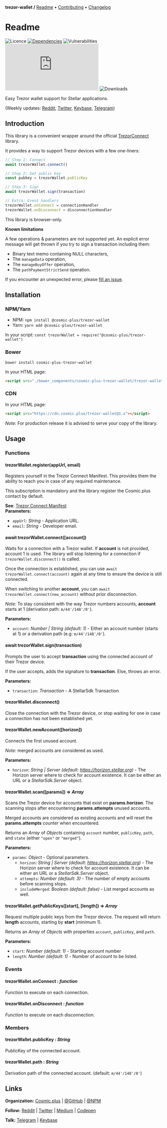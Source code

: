 **trezor-wallet /**
[Readme](https://cosmic.plus/#view:js-trezor-wallet)
• [Contributing](https://cosmic.plus/#view:js-trezor-wallet/CONTRIBUTING)
• [Changelog](https://cosmic.plus/#view:js-trezor-wallet/CHANGELOG)

# Readme

![Licence](https://img.shields.io/github/license/cosmic-plus/js-trezor-wallet.svg)
[![Dependencies](https://badgen.net/david/dep/cosmic-plus/js-trezor-wallet)](https://david-dm.org/cosmic-plus/js-trezor-wallet)
![Vulnerabilities](https://snyk.io/test/npm/@cosmic-plus/trezor-wallet/badge.svg)
![Bundle](https://badgen.net/badgesize/gzip/cosmic-plus/js-trezor-wallet-web/master/trezor-wallet.js?label=bundle)
![Downloads](https://badgen.net/npm/dt/@cosmic-plus/trezor-wallet)

Easy Trezor wallet support for Stellar applications.

(Weekly updates: [Reddit](https://reddit.com/r/cosmic_plus),
[Twitter](https://twitter.com/cosmic_plus),
[Keybase](https://keybase.io/team/cosmic_plus),
[Telegram](https://t.me/cosmic_plus))

## Introduction

This library is a convenient wrapper around the official
[TrezorConnect](https://github.com/trezor/connect) library.

It provides a way to support Trezor devices with a few one-liners:

```js
// Step 1: Connect
await trezorWallet.connect()

// Step 2: Get public key
const pubkey = trezorWallet.publicKey

// Step 3: Sign
await trezorWallet.sign(transaction)

// Extra: Event handlers
trezorWallet.onConnect = connectionHandler
trezorWallet.onDisconnect = disconnectionHandler
```

This library is browser-only.

**Known limitations**

A few operations & parameters are not supported yet. An explicit error
message will get thrown if you try to sign a transaction including them:

- Binary text memo containing NULL characters,
- The `manageData` operation,
- The `manageBuyOffer` operation,
- The `pathPaymentStrictSend` operation.

If you encounter an unexpected error, please [fill an
issue](https://github.com/cosmic-plus/js-trezor-wallet/issues/new/choose).

## Installation

### NPM/Yarn

- NPM: `npm install @cosmic-plus/trezor-wallet`
- Yarn: `yarn add @cosmic-plus/trezor-wallet`

In your script: `const trezorWallet = require("@cosmic-plus/trezor-wallet")`

### Bower

`bower install cosmic-plus-trezor-wallet`

In your HTML page:

```HTML
<script src="./bower_components/cosmic-plus-trezor-wallet/trezor-wallet.js"></script>
```

### CDN

In your HTML page:

```HTML
<script src="https://cdn.cosmic.plus/trezor-wallet@1.x"></script>
```

_Note:_ For production release it is advised to serve your copy of the library.

## Usage

### Functions

#### trezorWallet.register(appUrl, email)

Registers yourself in the Trezor Connect Manifest. This provides them the
ability to reach you in case of any required maintenance.

This subscription is mandatory and the library register the Cosmic.plus
contact by default.

**See**: [Trezor Connect Manifest](https://github.com/trezor/connect/blob/develop/docs/index.md#trezor-connect-manifest)  
**Parameters:**

- `appUrl`: _String_ - Application URL.
- `email`: _String_ - Developer email.

#### await trezorWallet.connect([account])

Waits for a connection with a Trezor wallet. If **account** is not provided,
account 1 is used. The library will stop listening for a connection if
`trezorWallet.disconnect()` is called.

Once the connection is established, you can use `await trezorWallet.connect(account)` again at any time to ensure the device is
still connected.

When switching to another **account**, you can `await trezorWallet.connect(new_account)` without prior disconnection.

_Note:_ To stay consistent with the way Trezor numbers accounts, **account**
starts at 1 (derivation path: `m/44'/148'/0'`).

**Parameters:**

- `account`: _Number | String (default: 1)_ - Either an account number (starts at 1)
  or a derivation path (e.g: `m/44'/148'/0'`).

#### await trezorWallet.sign(transaction)

Prompts the user to accept **transaction** using the connected account of
their Trezor device.

If the user accepts, adds the signature to **transaction**. Else, throws an
error.

**Parameters:**

- `transaction`: _Transaction_ - A StellarSdk Transaction

#### trezorWallet.disconnect()

Close the connection with the Trezor device, or stop waiting for one in case
a connection has not been established yet.

#### trezorWallet.newAccount([horizon])

Connects the first unused account.

_Note:_ merged accounts are considered as used.

**Parameters:**

- `horizon`: _String | Server (default: https://horizon.stellar.org)_ - The
  Horizon server where to check for account existence. It can be either an URL
  or a _StellarSdk.Server_ object.

#### trezorWallet.scan([params]) ⇒ _Array_

Scans the Trezor device for accounts that exist on **params.horizon**. The
scanning stops after encountering **params.attempts** unused accounts.

Merged accounts are considered as existing accounts and will reset the
**params.attempts** counter when encountered.

Returns an _Array_ of _Objects_ containing `account` number, `publicKey`,
`path`, and `state` (either `"open"` or `"merged"`).

**Parameters:**

- `params`: _Object_ - Optional parameters.
  - `horizon`: _String | Server (default: https://horizon.stellar.org)_ - The
    Horizon server where to check for account existence. It can be either an URL
    or a _StellarSdk.Server_ object.
  - `attempts`: _Number (default: 3)_ - The number of empty accounts before
    scanning stops.
  - `includeMerged`: _Boolean (default: false)_ - List merged accounts as well.

#### trezorWallet.getPublicKeys([start], [length]) ⇒ _Array_

Request multiple public keys from the Trezor device. The request will return
**length** accounts, starting by **start** (minimum 1).

Returns an _Array_ of _Objects_ with properties `account`, `publicKey`, and
`path`.

**Parameters:**

- `start`: _Number (default: 1)_ - Starting account number
- `length`: _Number (default: 1)_ - Number of account to be listed.

### Events

#### trezorWallet.onConnect : _function_

_Function_ to execute on each connection.

#### trezorWallet.onDisconnect : _function_

_Function_ to execute on each disconnection.

### Members

#### trezorWallet.publicKey : _String_

PublicKey of the connected account.

#### trezorWallet.path : _String_

Derivation path of the connected account. (default: `m/44'/148'/0'`)

## Links

**Organization:** [Cosmic.plus](https://cosmic.plus/) | [@GitHub](https://git.cosmic.plus) | [@NPM](https://www.npmjs.com/search?q=cosmic-plus)

**Follow:** [Reddit](https://reddit.com/r/cosmic_plus) | [Twitter](https://twitter.com/cosmic_plus) | [Medium](https://medium.com/cosmic-plus) | [Codepen](https://codepen.io/cosmic-plus)

**Talk:** [Telegram](https://t.me/cosmic_plus) | [Keybase](https://keybase.io/team/cosmic_plus)
